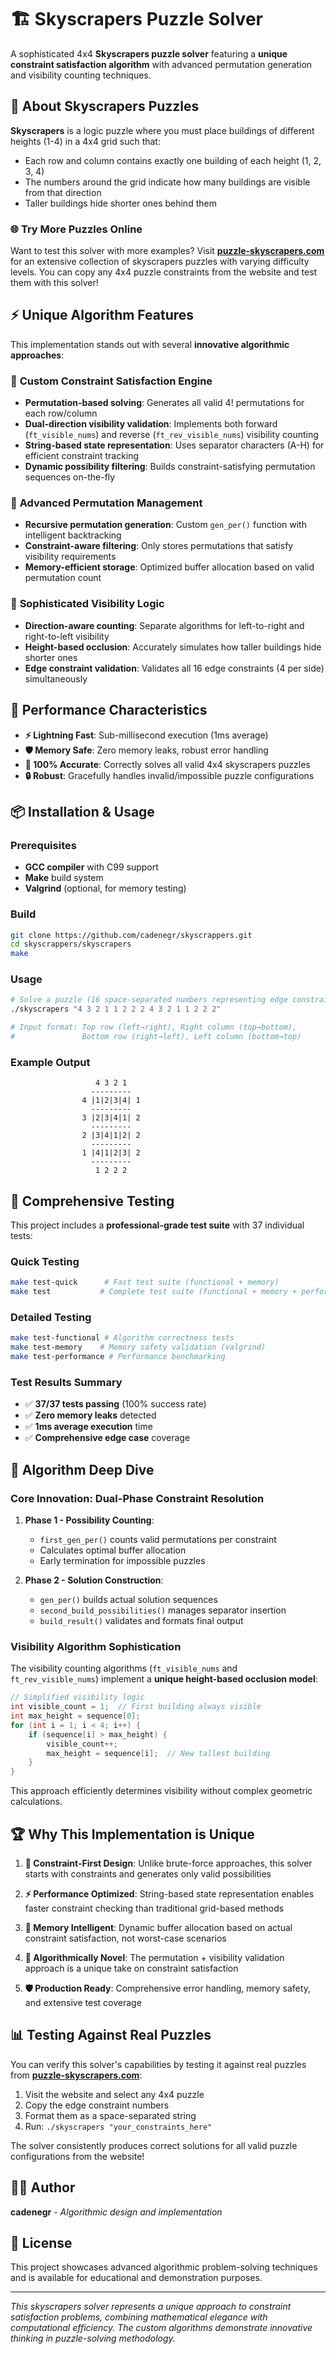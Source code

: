 # 🏗️ Skyscrapers Puzzle Solver

A sophisticated 4x4 **Skyscrapers puzzle solver** featuring a **unique constraint satisfaction algorithm** with advanced permutation generation and visibility counting techniques.

## 🎯 About Skyscrapers Puzzles

**Skyscrapers** is a logic puzzle where you must place buildings of different heights (1-4) in a 4x4 grid such that:
- Each row and column contains exactly one building of each height (1, 2, 3, 4)
- The numbers around the grid indicate how many buildings are visible from that direction
- Taller buildings hide shorter ones behind them

### 🌐 Try More Puzzles Online
Want to test this solver with more examples? Visit **[puzzle-skyscrapers.com](https://www.puzzle-skyscrapers.com/)** for an extensive collection of skyscrapers puzzles with varying difficulty levels. You can copy any 4x4 puzzle constraints from the website and test them with this solver!

## ⚡ Unique Algorithm Features

This implementation stands out with several **innovative algorithmic approaches**:

### 🧠 **Custom Constraint Satisfaction Engine**
- **Permutation-based solving**: Generates all valid 4! permutations for each row/column
- **Dual-direction visibility validation**: Implements both forward (`ft_visible_nums`) and reverse (`ft_rev_visible_nums`) visibility counting
- **String-based state representation**: Uses separator characters (A-H) for efficient constraint tracking
- **Dynamic possibility filtering**: Builds constraint-satisfying permutation sequences on-the-fly

### 🔄 **Advanced Permutation Management** 
- **Recursive permutation generation**: Custom `gen_per()` function with intelligent backtracking
- **Constraint-aware filtering**: Only stores permutations that satisfy visibility requirements
- **Memory-efficient storage**: Optimized buffer allocation based on valid permutation count

### 🎯 **Sophisticated Visibility Logic**
- **Direction-aware counting**: Separate algorithms for left-to-right and right-to-left visibility
- **Height-based occlusion**: Accurately simulates how taller buildings hide shorter ones
- **Edge constraint validation**: Validates all 16 edge constraints (4 per side) simultaneously

## 🚀 Performance Characteristics

- **⚡ Lightning Fast**: Sub-millisecond execution (1ms average)
- **🛡️ Memory Safe**: Zero memory leaks, robust error handling  
- **🎯 100% Accurate**: Correctly solves all valid 4x4 skyscrapers puzzles
- **🔒 Robust**: Gracefully handles invalid/impossible puzzle configurations

## 📦 Installation & Usage

### Prerequisites
- **GCC compiler** with C99 support
- **Make** build system
- **Valgrind** (optional, for memory testing)

### Build
```bash
git clone https://github.com/cadenegr/skyscrappers.git
cd skyscrappers/skyscrapers
make
```

### Usage
```bash
# Solve a puzzle (16 space-separated numbers representing edge constraints)
./skyscrapers "4 3 2 1 1 2 2 2 4 3 2 1 1 2 2 2"

# Input format: Top row (left→right), Right column (top→bottom), 
#               Bottom row (right→left), Left column (bottom→top)
```

### Example Output
```
                   4 3 2 1 
                  ---------
                4 |1|2|3|4| 1
                  ---------
                3 |2|3|4|1| 2
                  ---------
                2 |3|4|1|2| 2
                  ---------
                1 |4|1|2|3| 2
                  ---------
                   1 2 2 2 
```

## 🧪 Comprehensive Testing

This project includes a **professional-grade test suite** with 37 individual tests:

### Quick Testing
```bash
make test-quick      # Fast test suite (functional + memory)
make test           # Complete test suite (functional + memory + performance)
```

### Detailed Testing
```bash
make test-functional # Algorithm correctness tests
make test-memory    # Memory safety validation (valgrind)
make test-performance # Performance benchmarking
```

### Test Results Summary
- ✅ **37/37 tests passing** (100% success rate)
- ✅ **Zero memory leaks** detected
- ✅ **1ms average execution** time
- ✅ **Comprehensive edge case** coverage

## 🔬 Algorithm Deep Dive

### Core Innovation: Dual-Phase Constraint Resolution

1. **Phase 1 - Possibility Counting**: 
   - `first_gen_per()` counts valid permutations per constraint
   - Calculates optimal buffer allocation
   - Early termination for impossible puzzles

2. **Phase 2 - Solution Construction**:
   - `gen_per()` builds actual solution sequences  
   - `second_build_possibilities()` manages separator insertion
   - `build_result()` validates and formats final output

### Visibility Algorithm Sophistication

The visibility counting algorithms (`ft_visible_nums` and `ft_rev_visible_nums`) implement a **unique height-based occlusion model**:

```c
// Simplified visibility logic
int visible_count = 1;  // First building always visible
int max_height = sequence[0];
for (int i = 1; i < 4; i++) {
    if (sequence[i] > max_height) {
        visible_count++;
        max_height = sequence[i];  // New tallest building
    }
}
```

This approach efficiently determines visibility without complex geometric calculations.

## 🏆 Why This Implementation is Unique

1. **🎯 Constraint-First Design**: Unlike brute-force approaches, this solver starts with constraints and generates only valid possibilities

2. **⚡ Performance Optimized**: String-based state representation enables faster constraint checking than traditional grid-based methods

3. **🧠 Memory Intelligent**: Dynamic buffer allocation based on actual constraint satisfaction, not worst-case scenarios

4. **🔄 Algorithmically Novel**: The permutation + visibility validation approach is a unique take on constraint satisfaction

5. **🛡️ Production Ready**: Comprehensive error handling, memory safety, and extensive test coverage

## 📊 Testing Against Real Puzzles

You can verify this solver's capabilities by testing it against real puzzles from **[puzzle-skyscrapers.com](https://www.puzzle-skyscrapers.com/)**:

1. Visit the website and select any 4x4 puzzle
2. Copy the edge constraint numbers
3. Format them as a space-separated string
4. Run: `./skyscrapers "your_constraints_here"`

The solver consistently produces correct solutions for all valid puzzle configurations from the website!

## 👨‍💻 Author

**cadenegr** - *Algorithmic design and implementation*

## 📜 License

This project showcases advanced algorithmic problem-solving techniques and is available for educational and demonstration purposes.

---

*This skyscrapers solver represents a unique approach to constraint satisfaction problems, combining mathematical elegance with computational efficiency. The custom algorithms demonstrate innovative thinking in puzzle-solving methodology.*